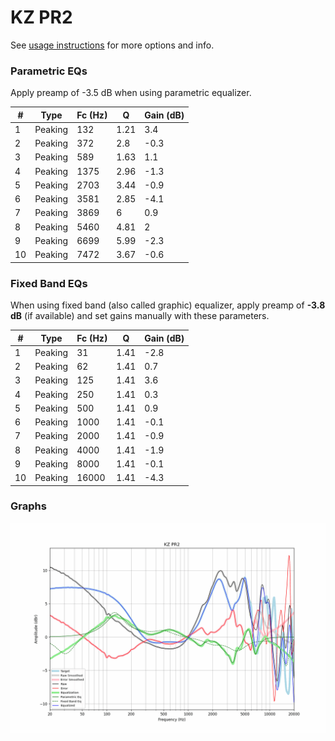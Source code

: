 # KZ PR2
See [usage instructions](https://github.com/jaakkopasanen/AutoEq#usage) for more options and info.

### Parametric EQs
Apply preamp of -3.5 dB when using parametric equalizer.

|   # | Type    |   Fc (Hz) |    Q |   Gain (dB) |
|-----|---------|-----------|------|-------------|
|   1 | Peaking |       132 | 1.21 |         3.4 |
|   2 | Peaking |       372 | 2.8  |        -0.3 |
|   3 | Peaking |       589 | 1.63 |         1.1 |
|   4 | Peaking |      1375 | 2.96 |        -1.3 |
|   5 | Peaking |      2703 | 3.44 |        -0.9 |
|   6 | Peaking |      3581 | 2.85 |        -4.1 |
|   7 | Peaking |      3869 | 6    |         0.9 |
|   8 | Peaking |      5460 | 4.81 |         2   |
|   9 | Peaking |      6699 | 5.99 |        -2.3 |
|  10 | Peaking |      7472 | 3.67 |        -0.6 |

### Fixed Band EQs
When using fixed band (also called graphic) equalizer, apply preamp of **-3.8 dB** (if available) and set gains manually with these parameters.

|   # | Type    |   Fc (Hz) |    Q |   Gain (dB) |
|-----|---------|-----------|------|-------------|
|   1 | Peaking |        31 | 1.41 |        -2.8 |
|   2 | Peaking |        62 | 1.41 |         0.7 |
|   3 | Peaking |       125 | 1.41 |         3.6 |
|   4 | Peaking |       250 | 1.41 |         0.3 |
|   5 | Peaking |       500 | 1.41 |         0.9 |
|   6 | Peaking |      1000 | 1.41 |        -0.1 |
|   7 | Peaking |      2000 | 1.41 |        -0.9 |
|   8 | Peaking |      4000 | 1.41 |        -1.9 |
|   9 | Peaking |      8000 | 1.41 |        -0.1 |
|  10 | Peaking |     16000 | 1.41 |        -4.3 |

### Graphs
![](./KZ%20PR2.png)
